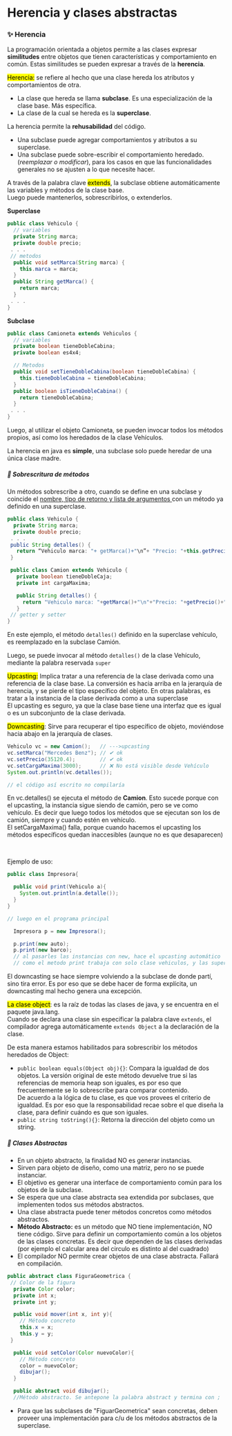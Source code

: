 <h1>Herencia y clases abstractas</h1>

<h3>✨ Herencia</h3>

La programación orientada a objetos permite a las clases expresar **similitudes** entre objetos que tienen características y comportamiento en común. Estas similitudes se pueden expresar a través de la **herencia**.


<mark>Herencia:</mark> se refiere al hecho que una clase hereda los atributos y comportamientos de otra.
* La clase que hereda se llama **subclase**. Es una especialización de la clase base. Más específica.
* La clase de la cual se hereda es la **superclase**.

La herencia permite la **rehusabilidad** del código.
* Una subclase puede agregar comportamientos y atributos a su superclase.
* Una subclase puede sobre-escribir el comportamiento heredado. (*reemplazar o modificar*), para los casos en que las funcionalidades generales no se ajusten a lo que necesite hacer.<br>

A través de la palabra clave <mark>extends</mark>, la subclase obtiene automáticamente las variables y métodos de la clase base.<br>
Luego puede mantenerlos, sobrescribirlos, o extenderlos.

**Superclase**
```java
public class Vehiculo {
  // variables
  private String marca;
  private double precio;
 . . .
 // metodos
  public void setMarca(String marca) {
    this.marca = marca;
  }
  public String getMarca() {
    return marca;
  }
 . . .
}
```
**Subclase**
```java
public class Camioneta extends Vehiculos {
  // variables
  private boolean tieneDobleCabina;
  private boolean es4x4;

  // Metodos
  public void setTieneDobleCabina(boolean tieneDobleCabina) {
    this.tieneDobleCabina = tieneDobleCabina;
  }
  public boolean isTieneDobleCabina() {
    return tieneDobleCabina;
  }
 . . .
}
```

Luego, al utilizar el objeto Camioneta, se pueden invocar todos los métodos propios, así como los heredados de la clase Vehículos.<br>

La herencia en java es **simple**, una subclase solo puede heredar de una única clase madre.

<h5>📌 Sobrescritura de métodos</h5>

Un métodos sobrescribe a otro, cuando se define en una subclase y coincide el <u>nombre, tipo de retorno y lista de argumentos </u> con un método ya definido en una superclase.

```java
public class Vehiculo {
  private String marca;
  private double precio;
 . . .
 public String detalles() {
   return “Vehiculo marca: "+ getMarca()+"\n”+ "Precio: "+this.getPrecio();
 }
 ```

```java
 public class Camion extends Vehiculo {
   private boolean tieneDobleCaja;
   private int cargaMaxima;

   public String detalles() {
     return "Vehiculo marca: "+getMarca()+"\n"+"Precio: "+getPrecio()+"\n"+"carga máxima:"+getCargaMaxima();
   }
 // getter y setter
}
```
En este ejemplo, el método ```detalles()``` definido en la superclase vehículo, es reemplazado en la subclase Camión.

Luego, se puede invocar al método ```detalles()``` de la clase Vehículo, mediante la palabra reservada ```super```

<mark>Upcasting:</mark> Implica tratar a una referencia de la clase derivada como una referencia de la clase base. La conversión es hacia arriba en la jerarquía de herencia, y se pierde el tipo específico del objeto. En otras palabras, es tratar a la instancia de la clase derivada como a una superclase<br>
El upcasting es seguro, ya que la clase base tiene una interfaz que es igual o es un subconjunto de la clase derivada.<br>

<mark>Downcasting</mark>: Sirve para recuperar el tipo específico de objeto, moviéndose hacia abajo en la jerarquía de clases.

```java
Vehiculo vc = new Camion();   // --->upcasting
vc.setMarca("Mercedes Benz"); // ✔ ok
vc.setPrecio(35120.4);        // ✔ ok
vc.setCargaMaxima(3000);      // ❌ No está visible desde Vehículo
System.out.println(vc.detalles());

// el código así escrito no compilaría
```

En vc.detalles() se ejecuta el método de **Camion**. Esto sucede porque con el upcasting, la instancia sigue siendo de camión, pero se ve como vehículo. Es decir que luego todos los métodos que se ejecutan son los de camión, siempre y cuando estén en vehículo.<br>
El setCargaMaxima() falla, porque cuando hacemos el upcasting los métodos específicos quedan inaccesibles (aunque no es que desaparecen)

<br>

Ejemplo de uso:

```java
public class Impresora{

  public void print(Vehiculo a){
    System.out.println(a.detalle());
  }  
}

// luego en el programa principal

  Impresora p = new Impresora();

  p.print(new auto);
  p.print(new barco);
  // al pasarles las instancias con new, hace el upcasting automático
  // como el metodo print trabaja con solo clase vehiculos, y las superclase de auto y barco son vehículos, la conversión se hace automáticamente.

```

El downcasting se hace siempre volviendo a la subclase de donde partí, sino tira error. Es por eso que se debe hacer de forma explícita, un downcasting mal hecho genera una excepción.

<mark>La clase object</mark>: es la raíz de todas las clases de java, y se encuentra en el paquete java.lang. <br>
Cuando se declara una clase sin especificar la palabra clave ```extends```, el compilador agrega automáticamente ```extends Object``` a la declaración de la clase.<br>

De esta manera estamos habilitados para sobrescribir los métodos heredados de Object:
* ```public boolean equals(Object obj){}```: Compara la igualdad de dos objetos. La versión original de este método devuelve true si las referencias de memoria heap son iguales, es por eso que frecuentemente se lo sobrescribe para comparar contenido. <br>
De acuerdo a la lógica de tu clase, es que vos provees el criterio de igualdad. Es por eso que la responsabilidad recae sobre el que diseña la clase, para definir cuándo es que son iguales.
* ```public string toString(){}```: Retorna la dirección del objeto como un string.

<h5>📌 Clases Abstractas </h5>

* En un objeto abstracto, la finalidad NO es generar instancias.
* Sirven para objeto de diseño, como una matriz, pero no se puede instanciar.
* El objetivo es generar una interface de comportamiento común para los objetos de la subclase.
* Se espera que una clase abstracta sea extendida por subclases, que implementen todos sus métodos abstractos.
* Una clase abstracta puede tener métodos concretos como métodos abstractos.
* **Método Abstracto:** es un método que NO tiene implementación, NO tiene código. Sirve para definir un comportamiento común a los objetos de las clases concretas. Es decir que dependen de las clases derivadas (por ejemplo el calcular area del circulo es distinto al del cuadrado)
* El compilador NO permite crear objetos de una clase abstracta. Fallará en compilación.

```java
public abstract class FiguraGeometrica {
 // Color de la figura
  private Color color;
  private int x;
  private int y;

  public void mover(int x, int y){
    // Método concreto
    this.x = x;
    this.y = y;
 }

  public void setColor(Color nuevoColor){
    // Método concreto
    color = nuevoColor;
    dibujar();
  }

  public abstract void dibujar();
  //Método abstracto. Se antepone la palabra abstract y termina con ;
```

* Para que las subclases de "FiguarGeometrica" sean concretas, deben proveer una implementación para c/u de los métodos abstractos de la superclase.

